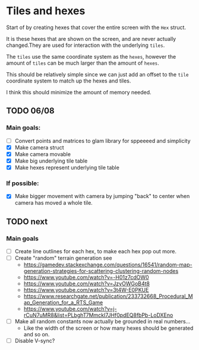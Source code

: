 # Tiles and hexes

Start of by creating hexes that cover the entire screen with the `Hex` struct. 

It is these hexes that are shown on the screen, and are never actually changed.They are used for interaction with the underlying ``tiles``.

The ``tiles`` use the same coordinate system as the ``hexes``, however the amount of ``tiles`` can be much larger than the amount of `hexes`. 

This should be relatively simple since we can just add an offset to the `tile` coordinate system to match up the hexes and tiles.

I think this should minimize the amount of memory needed.


## TODO 06/08

### Main goals:


- [ ] Convert points and matrices to glam library for sppeeeed and simplicity
- [x] Make camera struct
- [x] Make camera movable
- [x] Make big underlying tile table
- [x] Make hexes represent underlying tile table

### If possible:

- [x] Make bigger movement with camera by jumping "back" to center when camera has moved a whole tile.

## TODO next

### Main goals

- [ ] Create line outlines for each hex, to make each hex pop out more.
- [ ] Create "random" terrain generation see
    - https://gamedev.stackexchange.com/questions/16541/random-map-generation-strategies-for-scattering-clustering-random-nodes
    - https://www.youtube.com/watch?v=-H01z7cdOW0
    - https://www.youtube.com/watch?v=JzyOWGoB4t8
    - https://www.youtube.com/watch?v=3t4W-E0PKUE
    - https://www.researchgate.net/publication/233732668_Procedural_Map_Generation_for_a_RTS_Game
    - https://www.youtube.com/watch?v=j-rCuN7uMR8&list=PLbghT7MmckI7JHf0pdEQ8fbPb-LoDXEno
- [ ] Make all random constants now actually be grounded in real numbers...
    - Like the width of the screen or how many hexes should be generated and so on.
- [ ] Disable V-sync?
